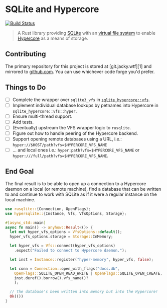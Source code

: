 # SQLite and Hypercore
[![Build Status](https://ci.jacky.wtf/api/badges/me/sqlite-hypercore/status.svg?ref=refs/heads/main)](https://ci.jacky.wtf/me/sqlite-hypercore)

> A Rust library providing [SQLite][] with an [virtual file system][vfs] to enable
> [Hypercore][] as a means of storage.

## Contributing

The primary repository for this project is stored at [git.jacky.wtf][1] and mirrored to
[github.com][]. You can use whichever code forge you'd prefer.

## Things to Do

- [ ] Complete the wrapper over `sqlite3_vfs` in [`sqlite_hypercore::vfs`](./src/vfs/mod.rs).
- [ ] Implement individual database lookups by petnames into Hypercore in `sqlite_hypercore::vfs::hyper`.
- [ ] Ensure multi-thread support.
- [ ] Add tests.
- [ ] (Eventually) upstream the VFS wrapper logic to `rusqlite`.
- [ ] Figure out how to handle peering of the Hypercore backend.
- [ ] Support opening remote databases using a URL, i.e.: `hyper://$HOST/path?vfs=$HYPERCORE_VFS_NAME`
- [ ] ... and local ones i.e.: `hyper:path?vfs=$HYPERCORE_VFS_NAME` or `hyper:///full/path?vfs=$HYPERCORE_VFS_NAME`.

## End Goal

The final result is to be able to open up a connection to a Hypercore daemon 
on a local (or remote machine), find a database that can be written to and 
continue to work with SQLite as if it were a regular instance on the local machine.

```rust
use rusqlite::{Connection, OpenFlags};
use hypersqlite::{Instance, Vfs, VfsOptions, Storage};

#[async_std::main]
async fn main() -> anyhow::Result<()> {
  let mut hyper_vfs_options = VfsOptions::default();
  hyper_vfs_options.storage = Storage::InMemory;

  let hyper_vfs = Vfs::connect(hyper_vfs_options)
    .expect("Failed to connect to Hypercore daemon.");

  let inst = Instance::register("hyper-memory", hyper_vfs, false);

  let conn = Connection::open_with_flags("docs.db",
    OpenFlags::SQLITE_OPEN_READ_WRITE | OpenFlags::SQLITE_OPEN_CREATE,
    inst.deref().borrow().vfs_name()?
    );

  // The database's been written into memory but into the Hypercore!
  Ok(())
}
```

[sqlite]: https://sqlite.org/index.html
[vfs]: https://sqlite.org/vfs.html
[hypercore]: https://hypercore-protocol.org/
[github.com]: https://github.com/jalcine/sqlite-hypercore
[git.jacky.wtf]: https://git.jacky.wtf/jalcine/sqlite-hypercore
